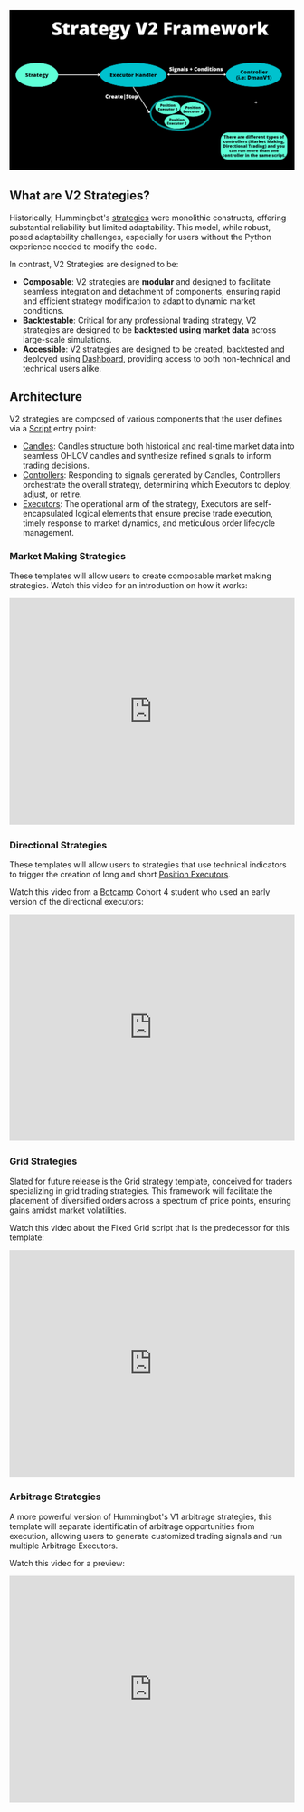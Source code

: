 
![Alt text](framework.png)

## What are V2 Strategies?

Historically, Hummingbot's [strategies](../v1-strategies/index.md) were monolithic constructs, offering substantial reliability but limited adaptability. This model, while robust, posed adaptability challenges, especially for users without the Python experience needed to modify the code.

In contrast, V2 Strategies are designed to be:

* **Composable**: V2 strategies are **modular** and designed to facilitate seamless integration and detachment of components, ensuring rapid and efficient strategy modification to adapt to dynamic market conditions.
* **Backtestable**: Critical for any professional trading strategy, V2 strategies are designed to be **backtested using market data** across large-scale simulations.
* **Accessible**: V2 strategies are designed to be created, backtested and deployed using [Dashboard](../dashboard/index.md), providing access to both non-technical and technical users alike.


## Architecture

V2 strategies are composed of various components that the user defines via a [Script](../scripts/index.md) entry point:

* [Candles](./candles-feed.md): Candles structure both historical and real-time market data into seamless OHLCV candles and synthesize refined signals to inform trading decisions.
* [Controllers](./controllers.md): Responding to signals generated by Candles, Controllers orchestrate the overall strategy, determining which Executors to deploy, adjust, or retire.
* [Executors](./executors.md): The operational arm of the strategy, Executors are self-encapsulated logical elements that ensure precise trade execution, timely response to market dynamics, and meticulous order lifecycle management.


### Market Making Strategies

These templates will allow users to create composable market making strategies. Watch this video for an introduction on how it works:

<iframe style="width:100%; min-height:400px;" src="https://www.youtube.com/embed/GhvTaIWHqrU" frameborder="0" allow="accelerometer; autoplay; encrypted-media; gyroscope; picture-in-picture" allowfullscreen></iframe>

### Directional Strategies

These templates will allow users to strategies that use technical indicators to trigger the creation of long and short [Position Executors](executors.md).

Watch this video from a [Botcamp](../botcamp/index.md) Cohort 4 student who used an early version of the directional executors: 

<iframe style="width:100%; min-height:400px;" src="https://www.youtube.com/embed/DyHA8KPheMw" frameborder="0" allow="accelerometer; autoplay; encrypted-media; gyroscope; picture-in-picture" allowfullscreen></iframe>

### Grid Strategies

Slated for future release is the Grid strategy template, conceived for traders specializing in grid trading strategies. This framework will facilitate the placement of diversified orders across a spectrum of price points, ensuring gains amidst market volatilities.

Watch this video about the Fixed Grid script that is the predecessor for this template:

<iframe style="width:100%; min-height:400px;" src="https://www.youtube.com/embed/1j81gP2ToCE" frameborder="0" allow="accelerometer; autoplay; encrypted-media; gyroscope; picture-in-picture" allowfullscreen></iframe>

### Arbitrage Strategies

A more powerful version of Hummingbot's V1 arbitrage strategies, this template will separate identificatin of arbitrage opportunities from execution, allowing users to generate customized trading signals and run multiple Arbitrage Executors.

Watch this video for a preview:

<iframe style="width:100%; min-height:400px;" src="https://www.youtube.com/embed/VqJxpWZzCG4" frameborder="0" allow="accelerometer; autoplay; encrypted-media; gyroscope; picture-in-picture" allowfullscreen></iframe>

